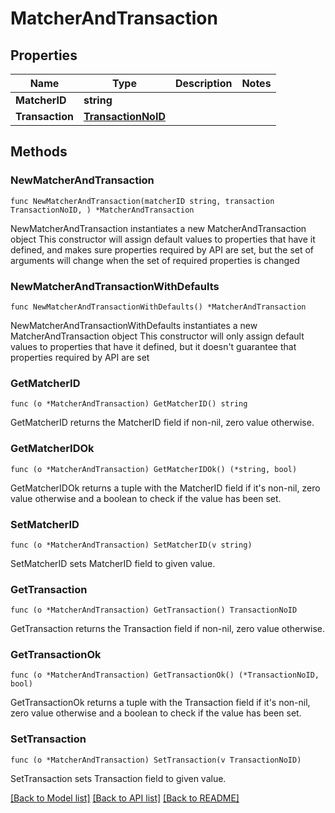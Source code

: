 # MatcherAndTransaction

## Properties

Name | Type | Description | Notes
------------ | ------------- | ------------- | -------------
**MatcherID** | **string** |  | 
**Transaction** | [**TransactionNoID**](TransactionNoID.md) |  | 

## Methods

### NewMatcherAndTransaction

`func NewMatcherAndTransaction(matcherID string, transaction TransactionNoID, ) *MatcherAndTransaction`

NewMatcherAndTransaction instantiates a new MatcherAndTransaction object
This constructor will assign default values to properties that have it defined,
and makes sure properties required by API are set, but the set of arguments
will change when the set of required properties is changed

### NewMatcherAndTransactionWithDefaults

`func NewMatcherAndTransactionWithDefaults() *MatcherAndTransaction`

NewMatcherAndTransactionWithDefaults instantiates a new MatcherAndTransaction object
This constructor will only assign default values to properties that have it defined,
but it doesn't guarantee that properties required by API are set

### GetMatcherID

`func (o *MatcherAndTransaction) GetMatcherID() string`

GetMatcherID returns the MatcherID field if non-nil, zero value otherwise.

### GetMatcherIDOk

`func (o *MatcherAndTransaction) GetMatcherIDOk() (*string, bool)`

GetMatcherIDOk returns a tuple with the MatcherID field if it's non-nil, zero value otherwise
and a boolean to check if the value has been set.

### SetMatcherID

`func (o *MatcherAndTransaction) SetMatcherID(v string)`

SetMatcherID sets MatcherID field to given value.


### GetTransaction

`func (o *MatcherAndTransaction) GetTransaction() TransactionNoID`

GetTransaction returns the Transaction field if non-nil, zero value otherwise.

### GetTransactionOk

`func (o *MatcherAndTransaction) GetTransactionOk() (*TransactionNoID, bool)`

GetTransactionOk returns a tuple with the Transaction field if it's non-nil, zero value otherwise
and a boolean to check if the value has been set.

### SetTransaction

`func (o *MatcherAndTransaction) SetTransaction(v TransactionNoID)`

SetTransaction sets Transaction field to given value.



[[Back to Model list]](../README.md#documentation-for-models) [[Back to API list]](../README.md#documentation-for-api-endpoints) [[Back to README]](../README.md)


